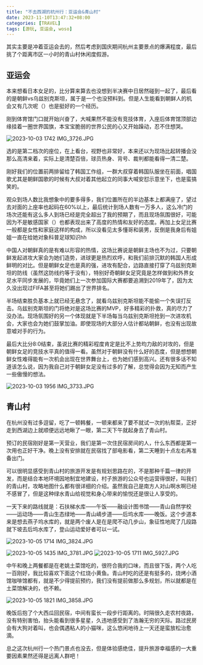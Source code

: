 ```yaml
---
title: "不去西湖的杭州行：亚运会&青山村"
date: 2023-11-10T13:47:32+08:00
categories: [TRAVEL]
tags: [游玩, 亚运会, woso]
---
```


其实主要是冲着亚运会去的，然后考虑到国庆期间杭州主要景点的爆满程度，最后挑了个距离市区一小时的青山村休闲度假游。
<!--more-->

## 亚运会
本来想看日本女足的，比分算来算去也没想到半决赛中日居然碰到一起了，最后看的是朝鲜vs乌兹别克斯坦，属于是一个也没预料到。但是人生能看到朝鲜人的机会又有几次呢（）也是挺好的一个经历。

刚到体育馆门口就开始兴奋了，大喊果然不能没有竞技体育，入座后体育馆顶部边缘挂着一圈世界国旗，本宝宝脆弱的世界公民的心又开始躁动，忍不住想哭。

![2023-10-03 1742 IMG_3726.JPG](https://s2.loli.net/2024/06/24/wfT8sva6LBZKAtX.jpg)

选的是第二档次的座位，在上看台，视野也非常好，本来还以为现场比起转播会没那么高清来着，实际上是清楚百倍，球员热身、背号、裁判都能看得一清二楚。

刚好我们的位置前两排留给了韩国工作组，一群大叔穿着韩国队服坐在前面，唱国歌尤其是朝鲜国歌的时候有大叔对着其他起立的同事大喊安怼示意坐下，也是蛮搞笑的。

观众到场人数比我想象中的要多得多，我们位置所在的半边基本上都满座了，望过去对面的上座率也起码在60%以上，最后统计到场人数有一万多人，这么冷门的场次还能有这么多人到场已经是完全超出了我的预期了，而且现场氛围很好，可能因为不是敏感国家（）也都表现出来了高度的热情和友好的态度。再加上女足比赛一般都是女性和家庭这样的构成，所以没看见太多懂哥和装男，反倒是我身后有姐姐一直在给她对象科普足球知识hh

中国人对朝鲜真的是有难以形容的热情，这场比赛说是朝鲜主场也不为过，只要朝鲜发起进攻大家会为她们造势，进球更是热烈欢呼，和我们前排沉默的韩国人形成鲜明的对比。但是朝鲜女足也是真的强，进攻有配合，边路直接打穿了乌兹别克斯坦的防线（虽然这防线约等于没有），特别好奇朝鲜女足究竟是怎样做到和外界女足水平同步发展的，毕竟她们上一次参加国际大赛都要追溯到2019年了，因为太久没出现过FIFA甚至将她们踢出了世界排名。

半场结束胜负基本上就已经无悬念了，就看乌兹别克斯坦能不能偷一个失误打反击。乌兹别克斯坦的门将绝对是这场比赛的MVP，好多精彩的扑救，真的尽力了没办法。现场氛围好的另一个体现就是下半场每当乌兹别克斯坦抢到一次进攻机会，大家也会为她们鼓掌加油。即使现场的大部分人估计都站朝鲜，也没有出现故意嘘对手的行为。

最后大比分8:0结束，虽说比赛的精彩程度肯定是比不上势均力敌的对攻的，但是朝鲜女足的竞技水平真的值得一看。虽然对于朝鲜没有什么好的态度，但是想想朝鲜女性难得能有一次机会出现在世界舞台上，也为她们感到高兴。还有很多话不知道该怎么说，因为我自己对于朝鲜女足没有过多的了解，总觉得会因为无知而产生一些傲慢的想法。

![2023-10-03 1956 IMG_3733.JPG](https://s2.loli.net/2024/06/24/Efyi9d317IwFu6a.jpg "竞体的残酷 ｜ 谢场的朝鲜女足和久跪不起的乌兹别克斯坦门将")

## 青山村
在杭州没有过多逗留，吃了一顿韩餐，一顿来都来了要不就试一次的杭帮菜，正好走到西湖边上就顺便远远地瞅了一眼，第二天下午就起身去了青山村。

预订的民宿刚好是第一天营业，我们是第一次住民宿房间的人，什么东西都是第一次用也正好干净。晚上没有安排就在民宿找了部电影看，第二天睡到十点左右再准备出门。

可以很明显感受到青山村的旅游开发是有规划思路在的，不是那种千篇一律的开发，而是结合本地环境因地制宜地建设，村子旅游的公众号也运营得很好，叫我们的青山村，攻略地图什么都有很详细的介绍。虽然我自己是南方人对山啊水啊已经不感冒了，但是这种绿水青山给视觉和身心带来的愉悦还是很让人享受的。

一天下来的路线就是：石扶梯水库——午饭——融设计图书馆——青山自然学校——运动场——青山生态绿地——青山崝步道——后坞水库——晚饭。这个步道本来是想去燕子坞水库的，就是两个废人是在是爬不动几步山，象征性地爬了几段路就下坡去后坞水库了，登山运动爱好者可以一试。

![2023-10-05 1714 IMG_3824.JPG](https://s2.loli.net/2024/06/24/ZvS7HGqeuWJ8ylb.jpg)

![2023-10-05 1435 IMG_3781.JPG](https://s2.loli.net/2024/06/24/LjgG156qfh9CRTI.jpg)
![2023-10-05 1711 IMG_5927.JPG](https://s2.loli.net/2024/06/24/VPuU1KGlT9h3exJ.jpg)


中午和晚上两餐都是在老姚土菜馆吃的，很符合我的口味，而且很下饭，两个人吃一百刚好，我比较喜欢下面这个红烧小黄鱼。青山村吃的还是有挺多的，烧烤小酒馆咖啡馆都有，就是不少得提前预约，我们没有提前做那么多规划，所以就都是在土菜馆解决的，也不赖。

![2023-10-05 1821 IMG_3858.JPG](https://s2.loli.net/2024/06/24/YChbV1KskP8eDEd.jpg)

晚饭后抱了个大西瓜回民宿，中间有蛮长一段步行距离的。时隔很久走农村夜路，没有特别害怕，抬头能看到很多星星，久违地感受到了浩瀚无穷的天际。路过民房会有大狗对着叫，也会偶遇粘人的小猫咪，这么悠闲地待上一天还是蛮放松治愈滴。

总之这次杭州行一个热门景点也没去，但是体验感绝佳，提升旅游幸福感的一大重要因素果然还得是远离人群吧！